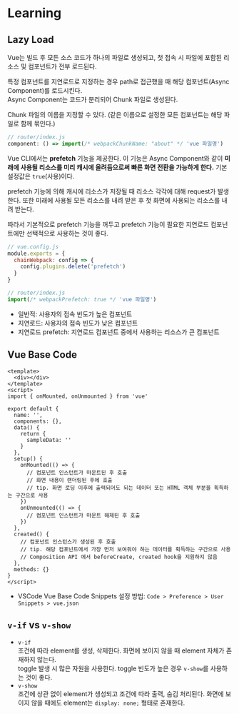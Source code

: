 # Learning
## Lazy Load
Vue는 빌드 후 모든 소스 코드가 하나의 파일로 생성되고, 첫 접속 시 파일에 포함된 리소스 및 컴포넌트가 전부 로드된다.

특정 컴포넌트를 지연로드로 지정하는 경우 path로 접근했을 때 해당 컴포넌트(Async Component)를 로드시킨다.  
Async Component는 코드가 분리되어 Chunk 파일로 생성된다.

Chunk 파일의 이름을 지정할 수 있다. (같은 이름으로 설정한 모든 컴포넌트는 해당 파일로 함께 묶인다.)
```javascript
// router/index.js
component: () => import(/* webpackChunkName: "about" */ 'vue 파일명')
```

Vue CLI에서는 **prefetch** 기능을 제공한다. 이 기능은 Async Component와 같이 **미래에 사용될 리소스를 미리 캐시에 올려둠으로써 빠른 화면 전환을 가능하게 한다.** 기본 설정값은 `true`(사용)이다.

prefetch 기능에 의해 캐시에 리소스가 저장될 때 리소스 각각에 대해 request가 발생한다. 또한 미래에 사용될 모든 리소스를 내려 받은 후 첫 화면에 사용되는 리소스를 내려 받는다.

따라서 기본적으로 prefetch 기능을 꺼두고 prefetch 기능이 필요한 지연로드 컴포넌트에만 선택적으로 사용하는 것이 좋다.
```javascript
// vue.config.js
module.exports = {
  chainWebpack: config => {
    config.plugins.delete('prefetch')
  }
}
```
```javascript
// router/index.js
import(/* webpackPrefetch: true */ 'vue 파일명')
```

- 일반적: 사용자의 접속 빈도가 높은 컴포넌트
- 지연로드: 사용자의 접속 빈도가 낮은 컴포넌트
- 지연로드 prefetch: 지연로드 컴포넌트 중에서 사용하는 리소스가 큰 컴포넌트

## Vue Base Code
```
<template>
  <div></div>
</template>
<script>
import { onMounted, onUnmounted } from 'vue'

export default {
  name: '',
  components: {},
  data() {
    return {
      sampleData: ''
    }
  },
  setup() {
    onMounted(() => {
      // 컴포넌트 인스턴트가 마운트된 후 호출
      // 화면 내용이 랜더링된 후에 호출
      // tip. 화면 로딩 이후에 출력되어도 되는 데이터 또는 HTML 객체 부분을 획득하는 구간으로 사용
    })
    onUnmounted(() => {
      // 컴포넌트 인스턴트가 마운트 해제된 후 호출
    })
  },
  created() {
    // 컴포넌트 인스턴스가 생성된 후 호출
    // tip. 해당 컴포넌트에서 가장 먼저 보여줘야 하는 데이터를 획득하는 구간으로 사용
    // Composition API 에서 beforeCreate, created hook을 지원하지 않음
  },
  methods: {}
}
</script>

```
- VSCode Vue Base Code Snippets 설정 방법: `Code > Preference > User Snippets > vue.json`

## `v-if` vs `v-show`
- `v-if`  
조건에 따라 element를 생성, 삭제한다. 화면에 보이지 않을 때 element 자체가 존재하지 않는다.  
toggle 발생 시 많은 자원을 사용한다. toggle 빈도가 높은 경우 `v-show`를 사용하는 것이 좋다.
- `v-show`  
조건에 상관 없이 element가 생성되고 조건에 따라 출력, 숨김 처리된다. 화면에 보이지 않을 때에도 element는 `display: none;` 형태로 존재한다.